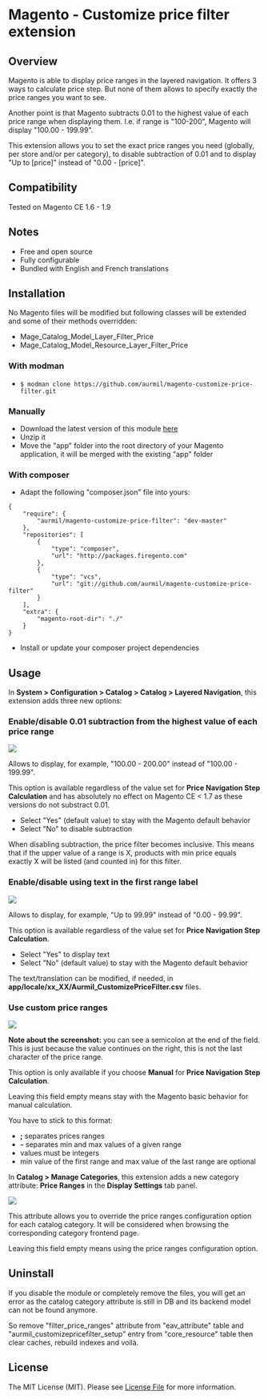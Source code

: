 # Magento - Customize price filter extension

## Overview

Magento is able to display price ranges in the layered navigation. It offers 3 ways to calculate price step. But none of them allows to specify exactly the price ranges you want to see.

Another point is that Magento subtracts 0.01 to the highest value of each price range when displaying them. I.e. if range is "100-200", Magento will display "100.00 - 199.99".

This extension allows you to set the exact price ranges you need (globally, per store and/or per category), to disable subtraction of 0.01 and to display "Up to [price]" instead of "0.00 - [price]".

## Compatibility

Tested on Magento CE 1.6 - 1.9

## Notes

* Free and open source
* Fully configurable
* Bundled with English and French translations

## Installation

No Magento files will be modified but following classes will be extended and some of their methods overridden:

* Mage\_Catalog\_Model\_Layer\_Filter\_Price
* Mage\_Catalog\_Model\_Resource\_Layer\_Filter\_Price

### With modman

* ```$ modman clone https://github.com/aurmil/magento-customize-price-filter.git```

### Manually

* Download the latest version of this module [here](https://github.com/aurmil/magento-customize-price-filter/archive/master.zip)
* Unzip it
* Move the "app" folder into the root directory of your Magento application, it will be merged with the existing "app" folder

### With composer

* Adapt the following "composer.json" file into yours:

```
{
    "require": {
        "aurmil/magento-customize-price-filter": "dev-master"
    },
    "repositories": [
        {
            "type": "composer",
            "url": "http://packages.firegento.com"
        },
        {
            "type": "vcs",
            "url": "git://github.com/aurmil/magento-customize-price-filter"
        }
    ],
    "extra": {
        "magento-root-dir": "./"
    }
}
```

* Install or update your composer project dependencies

## Usage

In __System > Configuration > Catalog > Catalog > Layered Navigation__, this extension adds three new options:

### Enable/disable 0.01 subtraction from the highest value of each price range

![](https://1.bp.blogspot.com/-tEmrYPB_3hA/VwNsGHzNJyI/AAAAAAAAXeQ/YZqMFrvxVOE5uQcOjX7gsxtUg6NnVnjoA/s1600/price_filter_substract.PNG)

Allows to display, for example, "100.00 - 200.00" instead of "100.00 - 199.99".

This option is available regardless of the value set for __Price Navigation Step Calculation__ and has absolutely no effect on Magento CE < 1.7 as these versions do not substract 0.01.

* Select "Yes" (default value) to stay with the Magento default behavior
* Select "No" to disable subtraction

When disabling subtraction, the price filter becomes inclusive. This means that if the upper value of a range is X, products with min price equals exactly X will be listed (and counted in) for this filter.

### Enable/disable using text in the first range label

![](https://2.bp.blogspot.com/-Oj7D-dTRaw0/VwNsHCCOc8I/AAAAAAAAXeU/5GmEU49BdbkvoNmDH4osknQzEPisAOaTw/s1600/price_filter_use_label.PNG)

Allows to display, for example, "Up to 99.99" instead of "0.00 - 99.99".

This option is available regardless of the value set for __Price Navigation Step Calculation__.

* Select "Yes" to display text
* Select "No" (default value) to stay with the Magento default behavior

The text/translation can be modified, if needed, in __app/locale/xx_XX/Aurmil_CustomizePriceFilter.csv__ files.

### Use custom price ranges

![](http://4.bp.blogspot.com/-ubCE1QQ-XSs/UHkh7AbIvBI/AAAAAAAALMg/dACSlC0T6Xw/s1600/price-ranges.png)

__Note about the screenshot:__ you can see a semicolon at the end of the field. This is just because the value continues on the right, this is not the last character of the price range.

This option is only available if you choose __Manual__ for __Price Navigation Step Calculation__.

Leaving this field empty means stay with the Magento basic behavior for manual calculation.

You have to stick to this format:

* __;__ separates prices ranges
* __\-__ separates min and max values of a given range
* values must be integers
* min value of the first range and max value of the last range are optional

In __Catalog > Manage Categories__, this extension adds a new category attribute: __Price Ranges__ in the __Display Settings__ tab panel.

![](http://1.bp.blogspot.com/-tpY23PoFlSs/VEe393Ml79I/AAAAAAAARyo/mWC7SL9yc6o/s1600/display-settings.png)

This attribute allows you to override the price ranges configuration option for each catalog category. It will be considered when browsing the corresponding category frontend page.

Leaving this field empty means using the price ranges configuration option.

## Uninstall

If you disable the module or completely remove the files, you will get an error as the catalog category attribute is still in DB and its backend model can not be found anymore.

So remove "filter_price_ranges" attribute from "eav_attribute" table and "aurmil_customizepricefilter_setup" entry from "core_resource" table then clear caches, rebuild indexes and voilà.

## License

The MIT License (MIT). Please see [License File](https://github.com/aurmil/magento-customize-price-filter/blob/master/LICENSE.md) for more information.
